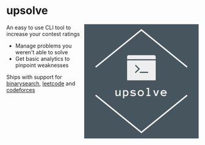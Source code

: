 # upsolve
<img src="https://raw.githubusercontent.com/dsmyda/upsolve/main/docs/logo4.png" align="right">

An easy to use CLI tool to increase your contest ratings

* Manage problems you weren't able to solve
* Get basic analytics to pinpoint weaknesses

Ships with support for [binarysearch](https://binarysearch.com/), [leetcode](https://leetcode.com/) and [codeforces](https://codeforces.com/)
